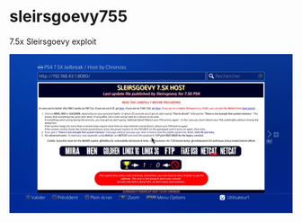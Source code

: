 # sleirsgoevy755
7.5x Sleirsgoevy exploit

![capture](https://github.com/chronoss09/sleirsgoevy755/blob/main/20211101160923.jpg)
